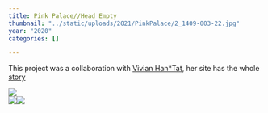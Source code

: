 ```yaml
---
title: Pink Palace//Head Empty
thumbnail: "../static/uploads/2021/PinkPalace/2_1409-003-22.jpg"
year: "2020"
categories: []

---
```

This project was a collaboration with [Vivian Han*Tat](https://www.vivianht.com/), her site has the whole [story](https://www.vivianht.com/gallery/pink-palace-head-empty)

![](/uploads/2021/PinkPalace/PINKPALACEHEADEMPTY.gif)  
![](/uploads/2021/PinkPalace/2_1411-010-4.jpg)![](/uploads/2021/PinkPalace/2_1413-008_crop-15.jpg)